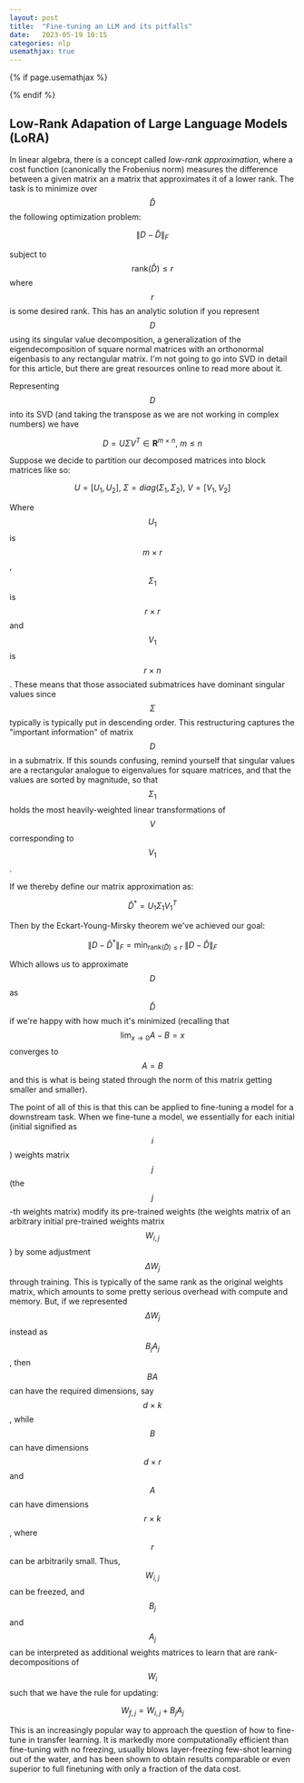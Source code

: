 ```yaml
---
layout: post
title:  "Fine-tuning an LLM and its pitfalls"
date:   2023-05-19 10:15
categories: nlp
usemathjax: true
---
```


<!-- for mathjax support -->
{% if page.usemathjax %}
  <script type="text/x-mathjax-config">
    MathJax.Hub.Config({
    TeX: { equationNumbers: { autoNumber: "AMS" } }
    });
  </script>
  <script type="text/javascript" async src="https://cdn.mathjax.org/mathjax/latest/MathJax.js?config=TeX-AMS-MML_HTMLorMML"></script>
{% endif %}

## Low-Rank Adapation of Large Language Models (LoRA)
In linear algebra, there is a concept called *low-rank approximation*, where a cost function (canonically the Frobenius norm) measures the difference between a given matrix an a matrix that approximates it of a lower rank. The task is to minimize over $$\hat D$$ the following optimization problem:

$$\lVert D - \hat D \rVert _F$$

subject to $$\text{rank}(\hat D) \le r$$ where $$r$$ is some desired rank. This has an analytic solution if you represent $$D$$ using its singular value decomposition, a generalization of the eigendecomposition of square normal matrices with an orthonormal eigenbasis to any rectangular matrix. I'm not going to go into SVD in detail for this article, but there are great resources online to read more about it. 

Representing $$D$$ into its SVD (and taking the transpose as we are not working in complex numbers) we have

$$D = U \Sigma V^T \in \mathbf{R}^{m \ \times \ n}, \ m \le n$$

Suppose we decide to partition our decomposed matrices into block matrices like so:

$$U = [U_1, U_2], \ \Sigma = diag(\Sigma_1, \Sigma_2), \ V = [V_1, V_2]$$

Where $$U_1$$ is $$m \ \times \ r$$, $$\Sigma_1$$ is $$r \ \times \ r$$ and $$V_1$$ is $$r \ \times \ n$$. These means that those associated submatrices have dominant singular values since $$\Sigma$$ typically is typically put in descending order. This restructuring captures the "important information" of matrix $$D$$ in a submatrix. If this sounds confusing, remind yourself that singular values are a rectangular analogue to eigenvalues for square matrices, and that the values are sorted by magnitude, so that $$\Sigma_1$$ holds the most heavily-weighted linear transformations of $$V$$ corresponding to $$V_1$$. 

If we thereby define our matrix approximation as:

$$\hat D^* = U_1 \Sigma_1 V_1^T$$

Then by the Eckart-Young-Mirsky theorem we've achieved our goal: 

$$\lVert D - \hat D^* \rVert _F = \text{min}_{\text{rank}(\hat D) \le r} \  \lVert D - \hat D \rVert _F$$

Which allows us to approximate $$D$$ as $$\hat D$$ if we're happy with how much it's minimized (recalling that $$\lim_{x \to 0} A - B = x$$ converges to $$A = B$$ and this is what is being stated through the norm of this matrix getting smaller and smaller).

The point of all of this is that this can be applied to fine-tuning a model for a downstream task. When we fine-tune a model, we essentially for each initial (initial signified as $$i$$) weights matrix $$j$$ (the $$j$$-th weights matrix) modify its pre-trained weights (the weights matrix of an arbitrary initial pre-trained weights matrix $$W_{i, j}$$) by some adjustment $$\Delta W_j$$ through training. This is typically of the same rank as the original weights matrix, which amounts to some pretty serious overhead with compute and memory. But, if we represented $$\Delta W_{j}$$ instead as $$B_jA_j$$, then $$BA$$ can have the required dimensions, say $$d \ \times \ k$$, while $$B$$ can have dimensions $$d \ \times \ r$$ and $$A$$ can have dimensions $$r \ \times \ k$$, where $$r$$ can be arbitrarily small. Thus, $$W_{i,j}$$ can be freezed, and $$B_j$$ and $$A_j$$ can be interpreted as additional weights matrices to learn that are rank-decompositions of $$W_i$$ such that we have the rule for updating:

$$W_{f,j} = W_{i,j} + B_j A_j$$

This is an increasingly popular way to approach the question of how to fine-tune in transfer learning. It is markedly more computationally efficient than fine-tuning with no freezing, usually blows layer-freezing few-shot learning out of the water, and has been shown to obtain results comparable or even superior to full finetuning with only a fraction of the data cost. 

